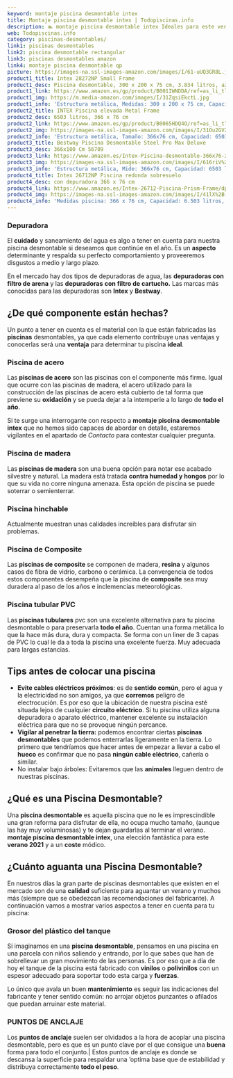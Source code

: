 ```yaml
---
keyword: montaje piscina desmontable intex
title: Montaje piscina desmontable intex | Todopiscinas.info
description: 🏊 montaje piscina desmontable intex Ideales para este verano 2021. Aquí puedes comprar montaje piscina desmontable intex y comparar con otras similares. No dejes escapar montaje piscina desmontable intex a un precio realmente tentador.
web: Todopiscinas.info
category: piscinas-desmontables/
link1: piscinas desmontables
link2: piscina desmontable rectangular
link3: piscinas desmontables amazon
link4: montaje piscina desmontable qp
picture: https://images-na.ssl-images-amazon.com/images/I/61-uUQ3GR8L.jpg
product1_title: Intex 28272NP Small Frame
product1_desc: Piscina desmontable, 300 x 200 x 75 cm, 3.834 litros, azul
product1_link: https://www.amazon.es/gp/product/B001IWNDDA/ref=as_li_tl?ie=UTF8&camp=3638&creative=24630&creativeASIN=B001IWNDDA&linkCode=as2&tag=todopiscinas0e-21&linkId=25b9d647487c889cb6ef56ed63f50ca1
product1_img: https://m.media-amazon.com/images/I/31ZqsiEkctL.jpg
product1_info: 'Estructura metálica, Medidas: 300 x 200 x 75 cm, Capacidad: 3.834 litros, Para 6 personas (+ 6 años), Fácil montaje, Forma rectangular'
product2_title: INTEX Piscina elevada Metal Frame
product2_desc: 6503 litros, 366 x 76 cm
product2_link: https://www.amazon.es/gp/product/B0065HDQ4O/ref=as_li_tl?ie=UTF8&camp=3638&creative=24630&creativeASIN=B0065HDQ4O&linkCode=as2&tag=todopiscinas0e-21&linkId=ed2430e3ba564d3527ee103df33ed7b3
product2_img: https://images-na.ssl-images-amazon.com/images/I/31Ou2GV2SAL.jpg
product2_info: 'Estructura metálica, Tamaño: 366x76 cm, Capacidad: 6503 litros, Forma circular, De 4 a 7 personas (+6 años)'
product3_title: Bestway Piscina Desmontable Steel Pro Max Deluxe
product3_desc: 366x100 Cm 56709
product3_link: https://www.amazon.es/Intex-Piscina-desmontable-366x76-28210NP/dp/B0065HDQ4O?__mk_es_ES=%C3%85M%C3%85%C5%BD%C3%95%C3%91&crid=25UQGV9HG2INI&dchild=1&keywords=piscinas+desmontables&qid=1615854176&sprefix=piscinas+dem%2Caps%2C201&sr=8-5&linkCode=ll1&tag=todopiscinas0e-21&linkId=34f200977c6cbaab1f3f4d9ac0e64755&language=es_ES&ref_=as_li_ss_tl
product3_img: https://images-na.ssl-images-amazon.com/images/I/616riV%2BiY3L.jpg
product3_info: 'Estructura metálica, Mide: 366x76 cm, Capacidad: 6503 litros, De 4 a 7 personas mayores de 6 años, Forma circular, Tecnología Super-Tough'
product4_title: Intex 26712NP Piscina redonda sobresuelo
product4_desc: con depuradora 366 x 76 cm
product4_link: https://www.amazon.es/Intex-26712-Piscina-Prism-Frame/dp/B07FB823GL?__mk_es_ES=%C3%85M%C3%85%C5%BD%C3%95%C3%91&dchild=1&keywords=piscinas+desmontables+con+depuradora&qid=1615936418&sr=8-5&linkCode=ll1&tag=todopiscinas0e-21&linkId=d98699de7830cd471766fa1daa36de34&language=es_ES&ref_=as_li_ss_tl
product4_img: https://images-na.ssl-images-amazon.com/images/I/41lX%2B-YpibL.jpg
product4_info: 'Medidas piscina: 366 x 76 cm, Capacidad: 6.503 litros, Incluye depuradora de cartucha A, Lona resistente triple capa'
---
```




### Depuradora

El **cuidado** y saneamiento del agua es algo a tener en cuenta para nuestra piscina desmontable si deseamos que continúe en el año. Es un **aspecto** determinante y respalda su perfecto comportamiento y proveeremos disgustos a medio y largo plazo.

En el mercado hay dos tipos de depuradoras de agua, las **depuradoras con filtro de arena** y  las **depuradoras** **con filtro de cartucho.** Las marcas más conocidas para las depuradoras son **Intex** y **Bestway**.

<external-banner></external-banner>


<brand-panel :title=product1_title :desc=product1_desc :img=product1_img :link=product1_link></brand-panel>


## ¿De qué componente están hechas?

Un punto a tener en cuenta es el material con la que están fabricadas las **piscinas** desmontables, ya que cada elemento contribuye unas ventajas y conocerlas  será una **ventaja** para determinar tu piscina **ideal**.


### Piscina de acero

Las **piscinas de acero** son las piscinas con el componente más firme. Igual que ocurre con las piscinas de madera, el acero utilizado para la construcción de las piscinas de acero está cubierto de tal forma que previene su **oxidación** y se pueda dejar a la intemperie a lo largo de **todo el año**.

Si te surge una interrogante con respecto a **montaje piscina desmontable intex** que no hemos sido capaces de abordar en detalle, estaremos vigilantes en el apartado de _Contacto_ para contestar cualquier pregunta.


### Piscina de madera

Las **piscinas de madera** son una buena opción para notar ese acabado silvestre y natural. La madera está tratada **contra humedad y hongos** por lo que su vida no corre ninguna amenaza. Esta opción de piscina se puede soterrar o semienterrar.


### Piscina hinchable

 Actualmente muestran unas calidades increíbles para disfrutar sin problemas.


### Piscina de Composite

Las **piscinas de composite** se componen de madera, **resina** y algunos casos de fibra de vidrio, carbono o cerámica. La convergencia de todos estos componentes desempeña que la piscina de **composite** sea muy duradera al paso de los años e inclemencias meteorológicas.


### Piscina tubular PVC

Las **piscinas tubulares** pvc son una excelente alternativa para tu piscina desmontable o para preservarla **todo el año**. Cuentan una forma metálica lo que la hace más dura, dura y compacta. Se forma con un liner de 3 capas de PVC lo cual le da a toda la piscina una excelente fuerza. Muy adecuada para largas estancias.

<stats-list :link1=link1 :link2=link2 :link3=link3 :link4=link4 :category=category></stats-list>


## Tips antes de colocar una piscina



*   **Evite cables eléctricos próximos**: es de **sentido común**, pero el agua y la electricidad no son amigos, ya que **corremos** peligro de electrocución. Es por eso que la ubicación de nuestra piscina esté situada lejos de cualquier **circuito eléctrico**. Si tu piscina utiliza alguna depuradora o aparato eléctrico, mantener excelente su instalación eléctrica para que no se provoque ningún percance.
*   **Vigilar al penetrar la tierra:** podemos encontrar ciertas **piscinas desmontables** que podemos enterrarlas ligeramente en la tierra. Lo primero  que tendríamos que hacer antes de empezar a llevar a cabo el **hueco** es confirmar que no pasa **ningún cable eléctrico**, cañería o similar.
*   No instalar bajo árboles: Evitaremos que las **animales** lleguen dentro de nuestras piscinas.
## ¿Qué es una Piscina Desmontable?

Una **piscina desmontable** es aquella piscina que no le es imprescindible una gran reforma para disfrutar de ella, no ocupa mucho tamaño, (aunque las hay muy voluminosas) y te dejan guardarlas al terminar el verano.  **montaje piscina desmontable intex**, una elección fantástica para este **verano 2021** y a un **coste** módico.


## ¿Cuánto aguanta una Piscina Desmontable?

En nuestros días la gran parte de piscinas desmontables que existen en el mercado son de una **calidad** suficiente para aguantar un verano y muchos más (siempre que se obedezcan las recomendaciones del fabricante). A continuación vamos a mostrar varios aspectos a tener en cuenta para tu piscina:


### Grosor del plástico del tanque

Si imaginamos en una **piscina desmontable**, pensamos en una piscina en una parcela con niños saliendo y entrando, por lo que sabes que han de sobrellevar un gran movimiento de las personas. Es por eso que a día de hoy el tanque de la piscina está fabricado con **vinilos** o **polivinilos** con un espesor adecuado para soportar todo esta carga y **fuerzas**.

Lo único que avala un	 buen **mantenimiento** es seguir las indicaciones del fabricante y tener sentido común: no arrojar objetos punzantes o afilados que puedan arruinar este material.


### PUNTOS DE ANCLAJE

Los **puntos de anclaje** suelen ser olvidados a la hora de acoplar una piscina desmontable, pero  es que es un punto clave por el que consigue una **buena** forma para todo el conjunto.| Estos puntos de anclaje es donde se descansa la superficie para respaldar una ’optima base que de estabilidad y distribuya correctamente **todo el peso**.